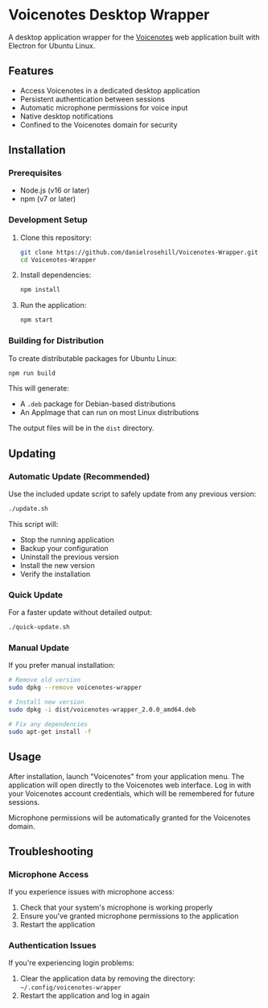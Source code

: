 # Voicenotes Desktop Wrapper

A desktop application wrapper for the [Voicenotes](https://voicenotes.com) web application built with Electron for Ubuntu Linux.

## Features

- Access Voicenotes in a dedicated desktop application
- Persistent authentication between sessions
- Automatic microphone permissions for voice input
- Native desktop notifications
- Confined to the Voicenotes domain for security

## Installation

### Prerequisites

- Node.js (v16 or later)
- npm (v7 or later)

### Development Setup

1. Clone this repository:
   ```bash
   git clone https://github.com/danielrosehill/Voicenotes-Wrapper.git
   cd Voicenotes-Wrapper
   ```

2. Install dependencies:
   ```bash
   npm install
   ```

3. Run the application:
   ```bash
   npm start
   ```

### Building for Distribution

To create distributable packages for Ubuntu Linux:

```bash
npm run build
```

This will generate:
- A `.deb` package for Debian-based distributions
- An AppImage that can run on most Linux distributions

The output files will be in the `dist` directory.

## Updating

### Automatic Update (Recommended)

Use the included update script to safely update from any previous version:

```bash
./update.sh
```

This script will:
- Stop the running application
- Backup your configuration
- Uninstall the previous version
- Install the new version
- Verify the installation

### Quick Update

For a faster update without detailed output:

```bash
./quick-update.sh
```

### Manual Update

If you prefer manual installation:

```bash
# Remove old version
sudo dpkg --remove voicenotes-wrapper

# Install new version
sudo dpkg -i dist/voicenotes-wrapper_2.0.0_amd64.deb

# Fix any dependencies
sudo apt-get install -f
```

## Usage

After installation, launch "Voicenotes" from your application menu. The application will open directly to the Voicenotes web interface. Log in with your Voicenotes account credentials, which will be remembered for future sessions.

Microphone permissions will be automatically granted for the Voicenotes domain.

## Troubleshooting

### Microphone Access

If you experience issues with microphone access:

1. Check that your system's microphone is working properly
2. Ensure you've granted microphone permissions to the application
3. Restart the application

### Authentication Issues

If you're experiencing login problems:

1. Clear the application data by removing the directory: `~/.config/voicenotes-wrapper`
2. Restart the application and log in again
 
